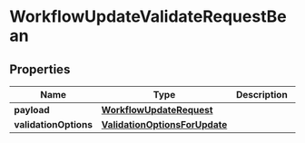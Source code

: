 

# WorkflowUpdateValidateRequestBean


## Properties

| Name | Type | Description | Notes |
|------------ | ------------- | ------------- | -------------|
|**payload** | [**WorkflowUpdateRequest**](WorkflowUpdateRequest.md) |  |  |
|**validationOptions** | [**ValidationOptionsForUpdate**](ValidationOptionsForUpdate.md) |  |  [optional] |



